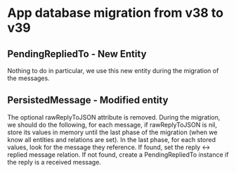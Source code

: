 # App database migration from v38 to v39

## PendingRepliedTo - New Entity

Nothing to do in particular, we use this new entity during the migration of the messages.

## PersistedMessage - Modified entity

The optional rawReplyToJSON attribute is removed. During the migration, we should do the following, for each message, if rawReplyToJSON is nil, store its values in memory until the last phase of the migration (when we know all entities and relations are set). In the last phase, for each stored values, look for the message they reference. If found, set the reply <-> replied message relation. If not found, create a PendingRepliedTo instance if the reply is a received message.
